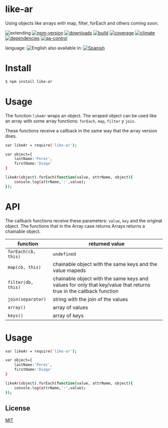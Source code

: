 # like-ar
Using objects like arrays with map, filter, forEach and others coming soon.


![extending](https://img.shields.io/badge/stability-extending-orange.svg)
[![npm-version](https://img.shields.io/npm/v/like-ar.svg)](https://npmjs.org/package/like-ar)
[![downloads](https://img.shields.io/npm/dm/like-ar.svg)](https://npmjs.org/package/like-ar)
[![build](https://img.shields.io/travis/codenautas/like-ar/master.svg)](https://travis-ci.org/codenautas/like-ar)
[![coverage](https://img.shields.io/coveralls/codenautas/like-ar/master.svg)](https://coveralls.io/r/codenautas/like-ar)
[![climate](https://img.shields.io/codeclimate/github/codenautas/like-ar.svg)](https://codeclimate.com/github/codenautas/like-ar)
[![dependencies](https://img.shields.io/david/codenautas/like-ar.svg)](https://david-dm.org/codenautas/like-ar)
[![qa-control](http://codenautas.com/github/codenautas/like-ar.svg)](http://codenautas.com/github/codenautas/like-ar)



language: ![English](https://raw.githubusercontent.com/codenautas/multilang/master/img/lang-en.png)
also available in:
[![Spanish](https://raw.githubusercontent.com/codenautas/multilang/master/img/lang-es.png)](LEEME.md)

# Install
```sh
$ npm install like-ar
```

# Usage

The function `likeAr` wraps an object. The wraped object can be used like an array
with some array functions: `forEach`, `map`, `filter` y `join`.

These functions receive a callback in the same way that the array version does.

```sh
var likeAr = require('like-ar');

var object={
    lastName:'Perez',
    firstName:'Diego'
}

likeAr(object).forEach(function(value, attrName, object){
    console.log(attrName,':',value);
});
```

# API
The callback functions receive these parameters: `value`, `key` and the original object.
The functions that in the Array case returns Arrays returns a chainable object.

function            | returned value
--------------------|--------------------
`forEach(cb, this)` | `undefined`
`map(cb, this)`     | chainable object with the same keys and the value mapeds
`filter(db, this)`  | chainable object with the same keys and values for only that key/value that returns true in the callback function
`join(separator)`   | string with the join of the values
`array()`           | array of values
`keys()`            | array of keys

# Usage
```sh
var likeAr = require('like-ar');

var object={
    lastName:'Perez',
    firstName:'Diego'
}

likeAr(object).forEach(function(value, attrName, object){
    console.log(attrName,':',value);
});
```

## License

[MIT](LICENSE)

